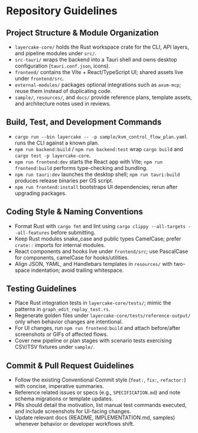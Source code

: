 # Repository Guidelines

## Project Structure & Module Organization
- `layercake-core/` holds the Rust workspace crate for the CLI, API layers, and pipeline modules under `src/`.
- `src-tauri/` wraps the backend into a Tauri shell and owns desktop configuration (`tauri.conf.json`, icons).
- `frontend/` contains the Vite + React/TypeScript UI; shared assets live under `frontend/src`.
- `external-modules/` packages optional integrations such as `axum-mcp`; reuse them instead of duplicating code.
- `sample/`, `resources/`, and `docs/` provide reference plans, template assets, and architecture notes used in reviews.

## Build, Test, and Development Commands
- `cargo run --bin layercake -- -p sample/kvm_control_flow_plan.yaml` runs the CLI against a known plan.
- `npm run backend:build` / `npm run backend:test` wrap `cargo build` and `cargo test -p layercake-core`.
- `npm run frontend:dev` starts the React app with Vite; `npm run frontend:build` performs type-checking and bundling.
- `npm run tauri:dev` launches the desktop shell; `npm run tauri:build` produces release binaries per OS script.
- `npm run frontend:install` bootstraps UI dependencies; rerun after upgrading packages.

## Coding Style & Naming Conventions
- Format Rust with `cargo fmt` and lint using `cargo clippy --all-targets --all-features` before submitting.
- Keep Rust modules snake_case and public types CamelCase; prefer `crate::` imports for internal modules.
- React components and hooks live under `frontend/src`; use PascalCase for components, camelCase for hooks/utilities.
- Align JSON, YAML, and Handlebars templates in `resources/` with two-space indentation; avoid trailing whitespace.

## Testing Guidelines
- Place Rust integration tests in `layercake-core/tests/`; mimic the patterns in `graph_edit_replay_test.rs`.
- Regenerate golden files under `layercake-core/tests/reference-output/` only when behavior changes are intentional.
- For UI changes, run `npm run frontend:build` and attach before/after screenshots or GIFs of affected flows.
- Cover new pipeline or plan stages with scenario tests exercising CSV/TSV fixtures under `sample/`.

## Commit & Pull Request Guidelines
- Follow the existing Conventional Commit style (`feat:`, `fix:`, `refactor:`) with concise, imperative summaries.
- Reference related issues or specs (e.g., `SPECIFICATION.md`) and note schema migrations or template updates.
- PRs should detail the motivation, list manual test commands executed, and include screenshots for UI-facing changes.
- Update relevant docs (README, IMPLEMENTATION.md, samples) whenever behavior or developer workflows shift.
